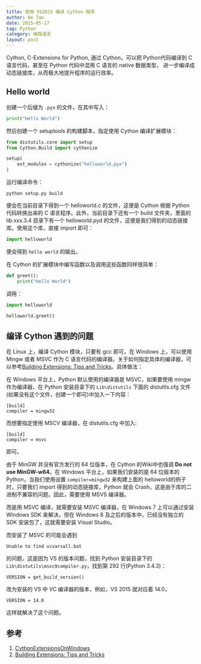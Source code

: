 ```yaml
---
title: 使用 VS2015 编译 Cython 程序
author: He Tao
date: 2015-05-17
tag: Python
category: 编程语言
layout: post
---
```


Cython, C-Extensions for Python, 通过 Cython，可以把 Python代码编译到 C 语言代码，甚至在 Python 代码中混用 C 语言的 native 数据类型，
进一步编译成动态链接库，从而极大地提升程序的运行效率。

Hello world
-----------

创建一个后缀为 `.pyx` 的文件，在其中写入：

```python
print("Hello World")
```

然后创建一个 setuptools 的构建脚本，指定使用 Cython 编译扩展模块：

```python
from distutils.core import setup
from Cython.Build import cythonize

setup(
    ext_modules = cythonize("helloworld.pyx")
)
```

运行编译命令：

    python setup.py build

便会在当前目录下得到一个 helloworld.c 的文件，这便是 Cython 根据 Python 代码转换出来的 C 语言程序。此外，当前目录下还有一个 build 文件夹，里面的 lib.xxx.3.4 目录下有一个 helloworld.pyd 的文件，这便是我们得到的动态链接库。使用这个库，直接 import 即可：

```python
import helloworld
```

便会得到 `hello world` 的输出。

在 Cython 的扩展模块中编写函数以及调用这些函数同样很简单：

```python
def greet():
    print("Hello World")
```

调用：

```python
import helloworld

helloworld.greet()
```

编译 Cython 遇到的问题
--------------------

在 Linux 上，编译 Cython 模块，只要有 gcc 即可，在 Windows 上，可以使用 Mingw 或者 MSVC 作为 C 语言代码的编译器。关于如何指定具体的编译器，可以参考[Building Extensions: Tips and Tricks][2]。具体做法：

在 Windows 平台上，Python 默认使用的编译器是 MSVC，如果要使用 mingw 作为编译器，在 Python 安装目录下的 `Lib\distutils` 下面的 distutils.cfg 文件(如果没有这个文件，创建一个即可)中加入一下内容：

```
[build]
compiler = mingw32
```

而想要指定使用 MSCV 编译器，在 distutils.cfg 中加入:

```
[build]
compiler = msvc
```

即可。

由于 MinGW 并没有官方发行的 64 位版本，在 Cython 的Wiki中也强调 **Do not use MinGW-w64**。在 Windows 平台上，如果我们安装的是 64 位版本的 Python，当我们使用设置 `compiler=mingw32` 来构建上面的
helloworld的例子时，只要我们 import 得到的动态链接库，Python 就会 Crash，这是由于库的二进制不兼容的问题。因此，需要使用 MSVS 编译器。

而是用 MSVC 编译，就需要安装 MSVC  编译器，在 Windows 7 上可以通过安装 Windows SDK 来解决，但在 Windows 8 及之后的版本中，已经没有独立的 SDK 安装包了，这就需要安装 Visual Studio。

而安装了 MSVC 的可能会遇到

    Unable to find vcvarsall.bat

的问题，这是因为 VS 的版本问题，找到 Python 安装目录下的 `Lib\distutils\msvc9compiler.py`，找到第 292 行(Python 3.4.3)：

    VERSION = get_build_version()

改为安装的 VS 中 VC 编译器的版本，例如，VS 2015 就对应着 14.0，

    VERSION = 14.0

这样就解决了这个问题。

参考
---

1. [CythonExtensionsOnWindows][1]
2. [Building Extensions: Tips and Tricks][2]


<!--links-->

[1]: https://github.com/cython/cython/wiki/CythonExtensionsOnWindows
[2]: https://docs.python.org/3/install/#building-extensions-tips-and-tricks

